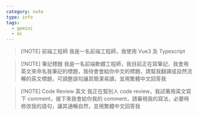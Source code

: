 ```yaml
---
category: note
type: info
tags:
  - gemini
  - ai
---
```


> [!NOTE] 前端工程師
> 我是一名前端工程師，我使用 Vue3 及 Typescript


> [!NOTE] 筆記標題
> 我是一名前端軟體工程師，我目前正在寫筆記，我會用英文來命名我筆記的標題，我待會會給你中文的標題，請幫我翻譯成自然流暢的英文標題，可調整語句讓其簡潔易讀，並用繁體中文回答我


> [!NOTE] Code Review 英文
> 我正在幫別人 code review，我試著用英文寫下 comment，接下來我會給你我的 comment，請審視我的寫法，必要時修改我的語句，讓其通暢自然，並用繁體中文回答我
